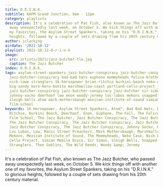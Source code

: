 ```yaml
---
title: D.R.I.N.K.
subtitle: KAFM Grand Junction, 9am - 12pm
category: playlists
description: It's a celebration of Pat Fish, also known as The Jazz Butcher, who passed
  away unexpectedly last week, on October 5. We kick things off with another one of
  my favorites, the Asylum Street Spankers, taking on his "D.R.I.N.K." to glorious
  heights, followed by a couple of sets drawing from his 20th century material.
author: jclacking
airdate: '2021-10-12'
playlist: 2021-10-12-d-r-i-n-k
image:
  src: artists/2021/jazz-butcher-tlo.jpg
  caption: The Jazz Butcher
index: D.R.I.N.K.
tags: asylum-street-spankers jazz-butcher-conspiracy jazz-butcher-conspiracy jazz-butcher-conspiracy
  jazz-butcher-conspiracy bad-bad-hats euphone mommyheads felice-brothers wild-reeds
  nick-lowe stranglers 16-horsepower brian-ritchie burkini-beach neko-case manic-street-preachers
  big-sandy kero-kero-bonito marshmallow-coast portland-cello-project jazz-butcher-conspiracy
  jazz-butcher-conspiracy jazz-butcher-conspiracy jazz-butcher sir-simon thee-goblins
  johnny-socko deerhoof low enon woody-jeremy los-lobos mekons snapped-ankles fall
  sleigh-bells atom mark-mothersbaugh mexican-institute-of-sound simian-mobile-disco
  film-school
keywords: 16 Horsepower, Asylum Street Spankers, Atom™, Bad Bad Hats, Big Sandy, Brian
  Ritchie, Burkini Beach, Deerhoof, Enon, Euphone, The Fall, The Felice Brothers,
  Film School, The Jazz Butcher, Jazz Butcher Conspiracy, The Jazz Butcher Conspiracy,
  The Jazz Butcher Conspiracy, The Jazz Butcher Conspiracy, Jazz Butcher Conspiracy,
  Jazz Butcher Conspiracy, The Jazz Butcher Conspiracy, Johnny Socko, Kero Kero Bonito,
  Los Lobos, Low, Manic Street Preachers, Mark Mothersbaugh, Marshmallow Coast, The
  Mekons, Mexican Institute of Sound, The Mommyheads, Neko Case, Nick Lowe, Portland
  Cello Project, Simian Mobile Disco, Sir Simon, Sleigh Bells, Snapped Ankles, The
  Stranglers, Thee Goblins, The Wild Reeds, Woody &amp; Jeremy
---
```

It's a celebration of Pat Fish, also known as The Jazz Butcher, who passed away unexpectedly last week, on October 5. We kick things off with another one of my favorites, the Asylum Street Spankers, taking on his "D.R.I.N.K." to glorious heights, followed by a couple of sets drawing from his 20th century material.
